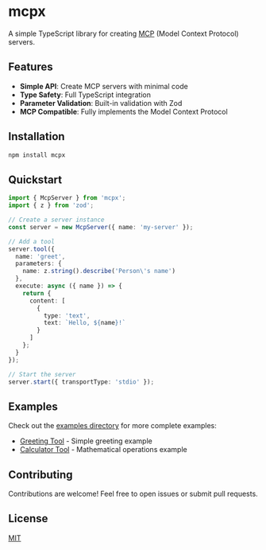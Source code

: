 # mcpx

A simple TypeScript library for creating [MCP](https://modelcontextprotocol.io/) (Model Context Protocol) servers.

## Features

- **Simple API**: Create MCP servers with minimal code
- **Type Safety**: Full TypeScript integration
- **Parameter Validation**: Built-in validation with Zod
- **MCP Compatible**: Fully implements the Model Context Protocol

## Installation

```bash
npm install mcpx
```

## Quickstart

```typescript
import { McpServer } from 'mcpx';
import { z } from 'zod';

// Create a server instance
const server = new McpServer({ name: 'my-server' });

// Add a tool
server.tool({
  name: 'greet',
  parameters: {
    name: z.string().describe('Person\'s name')
  },
  execute: async ({ name }) => {
    return {
      content: [
        {
          type: 'text',
          text: `Hello, ${name}!`
        }
      ]
    };
  }
});

// Start the server
server.start({ transportType: 'stdio' });
```

## Examples

Check out the [examples directory](https://github.com/ribeirogab/mcpx/tree/main/examples) for more complete examples:

- [Greeting Tool](https://github.com/ribeirogab/mcpx/tree/main/examples/greet.ts) - Simple greeting example
- [Calculator Tool](https://github.com/ribeirogab/mcpx/tree/main/examples/calculator.ts) - Mathematical operations example

## Contributing

Contributions are welcome! Feel free to open issues or submit pull requests.

## License

[MIT](LICENSE)
